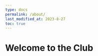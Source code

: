 ```yaml
---
type: docs
permalink: /about/
last_modified_at: 2023-8-27
toc: true
---
```


# Welcome to the Club
<br>

